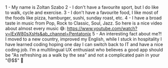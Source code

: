 1 - My name is Zoltan Szabo
2 - I don't have a favourite sport, but I do like to walk, cycle and exercise.
3 - I don't have a favourite food, I like most of the foods like pizza, hamburger, sushi, sunday roast, etc.
4 - I have a broad taste in music from Pop, Rock to Classic, Soul, Jazz. So here is a nice video about almost every music 😅: https://www.youtube.com/watch?v=lExW80sXsHs&ab_channel=Pentatonix
5 - An interesting fact about me?!
I moved to a new country, improved my English, while I stuck in hospitality I have learned coding hoping one day I can switch back to IT and have a nice coding job.
I’m a multilingual UX enthusiast who believes a good app should be "As refreshing as a walk by the sea" and not a complicated pain in your "@$$" 🤭
